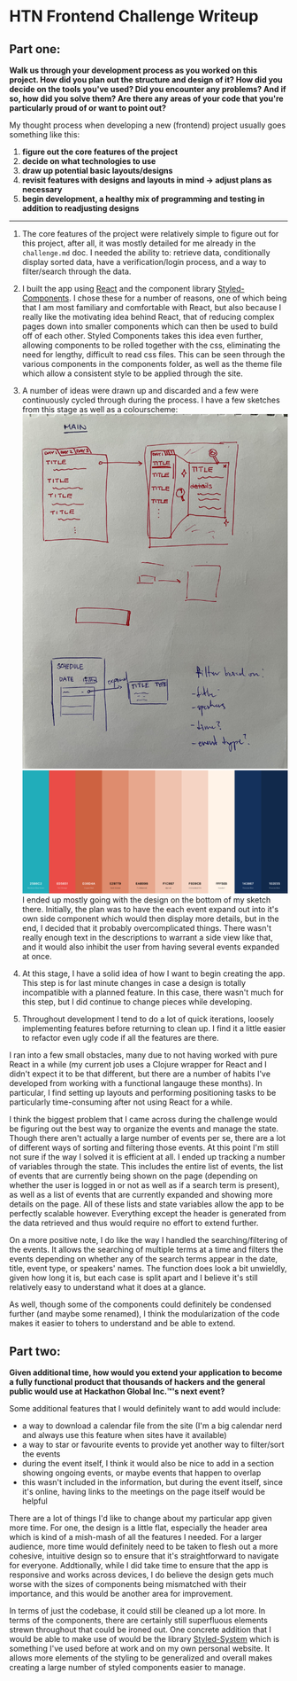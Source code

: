 # HTN Frontend Challenge Writeup

## Part one: 
**Walk us through your development process as you worked on this project. How did you plan out the structure and design of it? How did you decide on the tools you've used? Did you encounter any problems? And if so, how did you solve them? Are there any areas of your code that you're particularly proud of or want to point out?**

My thought process when developing a new (frontend) project usually goes something like this:
1. **figure out the core features of the project**
2. **decide on what technologies to use**
3. **draw up potential basic layouts/designs**
4. **revisit features with designs and layouts in mind &rarr; adjust plans as necessary**
5. **begin development, a healthy mix of programming and testing in addition to readjusting designs**

---

1. The core features of the project were relatively simple to figure out for this project, after all, it was mostly detailed for me already in the `challenge.md` doc. 
I needed the ability to: retrieve data, conditionally display sorted data, have a verification/login process, and a way to filter/search through the data.

2. I built the app using [React](https://reactjs.org) and the component library [Styled-Components](https://styled-components.com). I chose these for a number of reasons, one of which being that I am most familiary and comfortable with React, but also because I really like the motivating idea behind React, that of reducing complex pages down into smaller components which can then be used to build off of each other. Styled Components takes this idea even further, allowing components to be rolled together with the css, eliminating the need for lengthy, difficult to read css files. This can be seen through the various components in the components folder, as well as the theme file which allow a consistent style to be applied through the site.

3. A number of ideas were drawn up and discarded and a few were continuously cycled through during the process. I have a few sketches from this stage as well as a colourscheme: ![brainstorming designs](./images/IMG_0180.jpg) ![colourscheme](./images/colourscheme.png)
I ended up mostly going with the design on the bottom of my sketch there. Initially, the plan was to have the each event expand out into it's own side component which would then display more details, but in the end, I decided that it probably overcomplicated things. There wasn't really enough text in the descriptions to warrant a side view like that, and it would also inhibit the user from having several events expanded at once.

4. At this stage, I have a solid idea of how I want to begin creating the app. This step is for last minute changes in case a design is totally incompatible with a planned feature. In this case, there wasn't much for this step, but I did continue to change pieces while developing.

5. Throughout development I tend to do a lot of quick iterations, loosely implementing features before returning to clean up. I find it a little easier to refactor even ugly code if all the features are there.

I ran into a few small obstacles, many due to not having worked with pure React in a while (my current job uses a Clojure wrapper for React and I didn't expect it to be that different, but there are a number of habits I've developed from working with a functional langauge these months). In particular, I find setting up layouts and performing positioning tasks to be particularly time-consuming after not using React for a while. 

I think the biggest problem that I came across during the challenge would be figuring out the best way to organize the events and manage the state. Though there aren't actually a large number of events per se, there are a lot of different ways of sorting and filtering those events. At this point I'm still not sure if the way I solved it is efficient at all. I ended up tracking a number of variables through the state. This includes the entire list of events, the list of events that are currently being shown on the page (depending on whether the user is logged in or not as well as if a search term is present), as well as a list of events that are currently expanded and showing more details on the page. All of these lists and state variables allow the app to be perfectly scalable however. Everything except the header is generated from the data retrieved and thus would require no effort to extend further.

On a more positive note, I do like the way I handled the searching/filtering of the events. It allows the searching of multiple terms at a time and filters the events depending on whether any of the search terms appear in the date, title, event type, or speakers' names. The function does look a bit unwieldly, given how long it is, but each case is split apart and I believe it's still relatively easy to understand what it does at a glance. 

As well, though some of the components could definitely be condensed further (and maybe some renamed), I think the modularization of the code makes it easier to tohers to understand and be able to extend.


## Part two:
**Given additional time, how would you extend your application to become a fully functional product that thousands of hackers and the general public would use at Hackathon Global Inc.™'s next event?**

Some additional features that I would definitely want to add would include:
- a way to download a calendar file from the site (I'm a big calendar nerd and always use this feature when sites have it available)
- a way to star or favourite events to provide yet another way to filter/sort the events
- during the event itself, I think it would also be nice to add in a section showing ongoing events, or maybe events that happen to overlap
- this wasn't included in the information, but during the event itself, since it's online, having links to the meetings on the page itself would be helpful

There are a lot of things I'd like to change about my particular app given more time. For one, the design is a little flat, especially the header area which is kind of a mish-mash of all the features I needed. For a larger audience, more time would definitely need to be taken to flesh out a more cohesive, intuitive design so to ensure that it's straightforward to navigate for everyone. Addtionally, while I did take time to ensure that the app is responsive and works across devices, I do believe the design gets much worse with the sizes of components being mismatched with their importance, and this would be another area for improvement.

In terms of just the codebase, it could still be cleaned up a lot more. In terms of the components, there are certainly still superfluous elements strewn throughout that could be ironed out. One concrete addition that I would be able to make use of would be the library [Styled-System](https://styled-system.com) which is something I've used before at work and on my own personal website. It allows more elements of the styling to be generalized and overall makes creating a large number of styled components easier to manage. 
